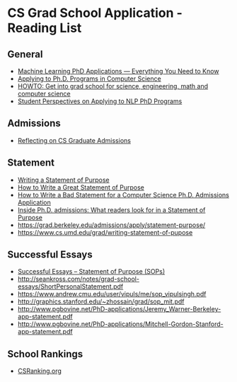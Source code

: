 # CS Grad School Application - Reading List

## General
* [Machine Learning PhD Applications — Everything You Need to Know](https://timdettmers.com/2018/11/26/phd-applications/)
* [Applying to Ph.D. Programs in Computer Science](https://www.cs.cmu.edu/~harchol/gradschooltalk.pdf)
* [HOWTO: Get into grad school for science, engineering, math and computer science](http://matt.might.net/articles/how-to-apply-and-get-in-to-graduate-school-in-science-mathematics-engineering-or-computer-science/)
* [Student Perspectives on Applying to NLP PhD Programs](https://blog.nelsonliu.me/2019/10/24/student-perspectives-on-applying-to-nlp-phd-programs/#statement-of-purpose)

## Admissions
* [Reflecting on CS Graduate Admissions 
](https://da-data.blogspot.com/2015/03/reflecting-on-cs-graduate-admissions.html)


## Statement
* [Writing a Statement of Purpose](https://swapneelm.github.io/writing-a-statement-of-purpose)
* [How to Write a Great Statement of Purpose](https://uni.edu/~gotera/gradapp/stmtpurpose.htm)
* [How to Write a Bad Statement for a Computer Science Ph.D. Admissions Application](http://www.cs.cmu.edu/~pavlo/blog/2015/10/how-to-write-a-bad-statement-for-a-computer-science-phd-admissions-application.html)
* [Inside Ph.D. admissions: What readers look for in a Statement of Purpose
](https://medium.com/@nschneid/inside-ph-d-admissions-what-readers-look-for-in-a-statement-of-purpose-3db4e6081f80)
* https://grad.berkeley.edu/admissions/apply/statement-purpose/
* https://www.cs.umd.edu/grad/writing-statement-of-pupose


## Successful Essays
* [Successful Essays – Statement of Purpose (SOPs)](https://admissionsource.wordpress.com/2007/07/26/successful-essays/)
* http://seankross.com/notes/grad-school-essays/ShortPersonalStatement.pdf
* https://www.andrew.cmu.edu/user/vipuls/me/sop_vipulsingh.pdf
* http://graphics.stanford.edu/~zhossain/grad/sop_mit.pdf
* http://www.pgbovine.net/PhD-applications/Jeremy_Warner-Berkeley-app-statement.pdf
* http://www.pgbovine.net/PhD-applications/Mitchell-Gordon-Stanford-app-statement.pdf

## School Rankings
* [CSRanking.org](http://csrankings.org)

